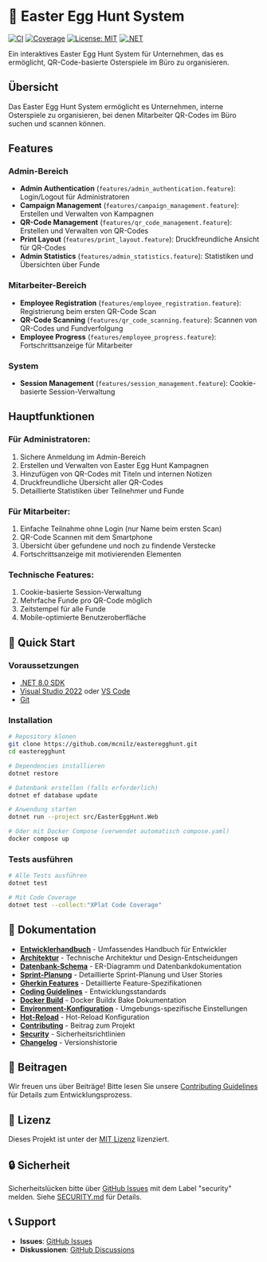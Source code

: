 # 🥚 Easter Egg Hunt System

[![CI](https://github.com/mcnilz/easteregghunt/workflows/Continuous%20Integration/badge.svg)](https://github.com/mcnilz/easteregghunt/actions)
[![Coverage](https://img.shields.io/badge/coverage-85%25-brightgreen.svg)](https://github.com/mcnilz/easteregghunt/actions)
[![License: MIT](https://img.shields.io/badge/License-MIT-yellow.svg)](https://opensource.org/licenses/MIT)
[![.NET](https://img.shields.io/badge/.NET-8.0-purple.svg)](https://dotnet.microsoft.com/)

Ein interaktives Easter Egg Hunt System für Unternehmen, das es ermöglicht, QR-Code-basierte Osterspiele im Büro zu organisieren.

## Übersicht

Das Easter Egg Hunt System ermöglicht es Unternehmen, interne Osterspiele zu organisieren, bei denen Mitarbeiter QR-Codes im Büro suchen und scannen können.

## Features

### Admin-Bereich
- **Admin Authentication** (`features/admin_authentication.feature`): Login/Logout für Administratoren
- **Campaign Management** (`features/campaign_management.feature`): Erstellen und Verwalten von Kampagnen
- **QR-Code Management** (`features/qr_code_management.feature`): Erstellen und Verwalten von QR-Codes
- **Print Layout** (`features/print_layout.feature`): Druckfreundliche Ansicht für QR-Codes
- **Admin Statistics** (`features/admin_statistics.feature`): Statistiken und Übersichten über Funde

### Mitarbeiter-Bereich
- **Employee Registration** (`features/employee_registration.feature`): Registrierung beim ersten QR-Code Scan
- **QR-Code Scanning** (`features/qr_code_scanning.feature`): Scannen von QR-Codes und Fundverfolgung
- **Employee Progress** (`features/employee_progress.feature`): Fortschrittsanzeige für Mitarbeiter

### System
- **Session Management** (`features/session_management.feature`): Cookie-basierte Session-Verwaltung

## Hauptfunktionen

### Für Administratoren:
1. Sichere Anmeldung im Admin-Bereich
2. Erstellen und Verwalten von Easter Egg Hunt Kampagnen
3. Hinzufügen von QR-Codes mit Titeln und internen Notizen
4. Druckfreundliche Übersicht aller QR-Codes
5. Detaillierte Statistiken über Teilnehmer und Funde

### Für Mitarbeiter:
1. Einfache Teilnahme ohne Login (nur Name beim ersten Scan)
2. QR-Code Scannen mit dem Smartphone
3. Übersicht über gefundene und noch zu findende Verstecke
4. Fortschrittsanzeige mit motivierenden Elementen

### Technische Features:
1. Cookie-basierte Session-Verwaltung
2. Mehrfache Funde pro QR-Code möglich
3. Zeitstempel für alle Funde
4. Mobile-optimierte Benutzeroberfläche

## 🚀 Quick Start

### Voraussetzungen

- [.NET 8.0 SDK](https://dotnet.microsoft.com/download/dotnet/8.0)
- [Visual Studio 2022](https://visualstudio.microsoft.com/) oder [VS Code](https://code.visualstudio.com/)
- [Git](https://git-scm.com/)

### Installation

```bash
# Repository klonen
git clone https://github.com/mcnilz/easteregghunt.git
cd easteregghunt

# Dependencies installieren
dotnet restore

# Datenbank erstellen (falls erforderlich)
dotnet ef database update

# Anwendung starten
dotnet run --project src/EasterEggHunt.Web

# Oder mit Docker Compose (verwendet automatisch compose.yaml)
docker compose up
```

### Tests ausführen

```bash
# Alle Tests ausführen
dotnet test

# Mit Code Coverage
dotnet test --collect:"XPlat Code Coverage"
```

## 📖 Dokumentation

- **[Entwicklerhandbuch](docs/DEVELOPER_GUIDE.md)** - Umfassendes Handbuch für Entwickler
- **[Architektur](docs/ARCHITECTURE.md)** - Technische Architektur und Design-Entscheidungen
- **[Datenbank-Schema](docs/DATABASE_SCHEMA.md)** - ER-Diagramm und Datenbankdokumentation
- **[Sprint-Planung](docs/SPRINT_PLANNING.md)** - Detaillierte Sprint-Planung und User Stories
- **[Gherkin Features](features/)** - Detaillierte Feature-Spezifikationen
- **[Coding Guidelines](docs/CODING_GUIDELINES.md)** - Entwicklungsstandards
- **[Docker Build](docs/BUILD.md)** - Docker Buildx Bake Dokumentation
- **[Environment-Konfiguration](docs/ENVIRONMENT_CONFIGURATION.md)** - Umgebungs-spezifische Einstellungen
- **[Hot-Reload](docs/HOTRELOAD.md)** - Hot-Reload Konfiguration
- **[Contributing](docs/CONTRIBUTING.md)** - Beitrag zum Projekt
- **[Security](docs/SECURITY.md)** - Sicherheitsrichtlinien
- **[Changelog](docs/CHANGELOG.md)** - Versionshistorie

## 🤝 Beitragen

Wir freuen uns über Beiträge! Bitte lesen Sie unsere [Contributing Guidelines](docs/CONTRIBUTING.md) für Details zum Entwicklungsprozess.

## 📄 Lizenz

Dieses Projekt ist unter der [MIT Lizenz](LICENSE) lizenziert.

## 🔒 Sicherheit

Sicherheitslücken bitte über [GitHub Issues](../../issues) mit dem Label "security" melden. Siehe [SECURITY.md](docs/SECURITY.md) für Details.

## 📞 Support

- **Issues**: [GitHub Issues](../../issues)
- **Diskussionen**: [GitHub Discussions](../../discussions)
